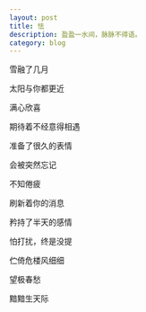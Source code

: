 ```yaml
---
layout: post
title: 怯
description: 盈盈一水间，脉脉不得语。
category: blog
---
```


雪融了几月

太阳与你都更近

满心欣喜

期待着不经意得相遇

准备了很久的表情

会被突然忘记

不知倦疲

刷新着你的消息

矜持了半天的感情

怕打扰，终是没提

伫倚危楼风细细

望极春愁

黯黯生天际
